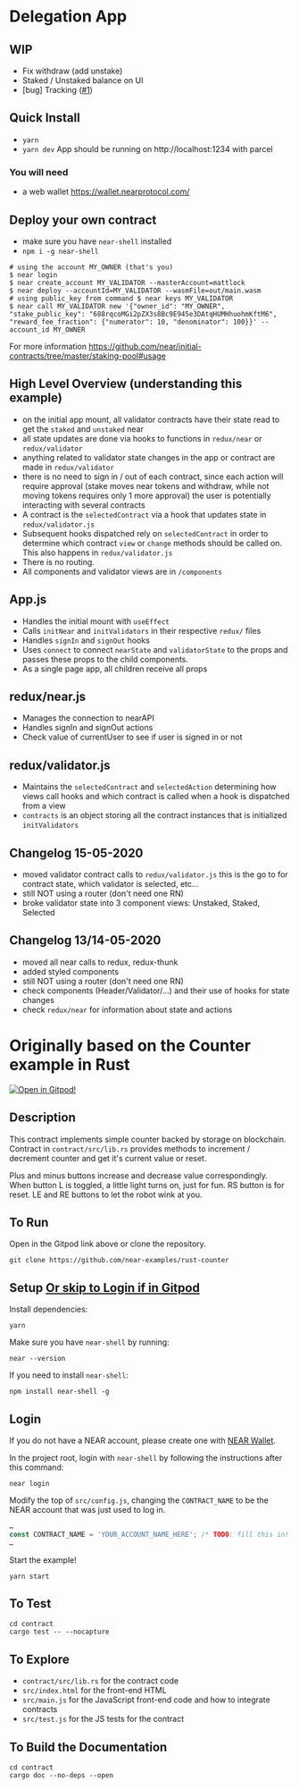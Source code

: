 Delegation App
=================================

## WIP
- Fix withdraw (add unstake)
- Staked / Unstaked balance on UI
- [bug] Tracking ([#1][i1])

[i1]: https://github.com/near-examples/delegation-app/issues/1

## Quick Install
- `yarn`
- `yarn dev`
App should be running on http://localhost:1234 with parcel

### You will need
- a web wallet https://wallet.nearprotocol.com/

## Deploy your own contract
- make sure you have `near-shell` installed
- `npm i -g near-shell`
```
# using the account MY_OWNER (that's you)
$ near login
$ near create_account MY_VALIDATOR --masterAccount=mattlock
$ near deploy --accountId=MY_VALIDATOR --wasmFile=out/main.wasm
# using public_key from command $ near keys MY_VALIDATOR
$ near call MY_VALIDATOR new '{"owner_id": "MY_OWNER", "stake_public_key": "688rqcoMGi2pZX3s8Bc9E945e3DAtqHUMHhuohmKftM6", "reward_fee_fraction": {"numerator": 10, "denominator": 100}}' --account_id MY_OWNER
```
For more information https://github.com/near/initial-contracts/tree/master/staking-pool#usage 


## High Level Overview (understanding this example)
- on the initial app mount, all validator contracts have their state read to get the `staked` and `unstaked` near
- all state updates are done via hooks to functions in `redux/near` or `redux/validator`
- anything related to validator state changes in the app or contract are made in `redux/validator`
- there is no need to sign in / out of each contract, since each action will require approval (stake moves near tokens and withdraw, while not moving tokens requires only 1 more approval) the user is potentially interacting with several contracts
- A contract is the `selectedContract` via a hook that updates state in `redux/validator.js`
- Subsequent hooks dispatched rely on `selectedContract` in order to determine which contract `view` or `change` methods should be called on. This also happens in `redux/validator.js`
- There is no routing.
- All components and validator views are in `/components`

## App.js
- Handles the initial mount with `useEffect`
- Calls `initNear` and `initValidators` in their respective `redux/` files
- Handles `signIn` and `signOut` hooks
- Uses `connect` to connect `nearState` and `validatorState` to the props and passes these props to the child components.
- As a single page app, all children receive all props

## redux/near.js
- Manages the connection to nearAPI
- Handles signIn and signOut actions
- Check value of currentUser to see if user is signed in or not

## redux/validator.js
- Maintains the `selectedContract` and `selectedAction` determining how views call hooks and which contract is called when a hook is dispatched from a view
- `contracts` is an object storing all the contract instances that is initialized `initValidators`

## Changelog 15-05-2020
- moved validator contract calls to `redux/validator.js` this is the go to for contract state, which validator is selected, etc...
- still NOT using a router (don't need one RN)
- broke validator state into 3 component views: Unstaked, Staked, Selected

## Changelog 13/14-05-2020
- moved all near calls to redux, redux-thunk
- added styled components
- still NOT using a router (don't need one RN)
- check components (Header/Validator/...) and their use of hooks for state changes
- check `redux/near` for information about state and actions


Originally based on the Counter example in Rust
=================================

[![Open in Gitpod!](https://gitpod.io/button/open-in-gitpod.svg)](https://gitpod.io/#https://github.com/near-examples/rust-counter)

<!-- MAGIC COMMENT: DO NOT DELETE! Everything above this line is hidden on NEAR Examples page -->

## Description

This contract implements simple counter backed by storage on blockchain.
Contract in `contract/src/lib.rs` provides methods to increment / decrement counter and get it's current value or reset.

Plus and minus buttons increase and decrease value correspondingly. When button L is toggled, a little light turns on, just for fun. RS button is for reset. LE and RE buttons to let the robot wink at you.

## To Run
Open in the Gitpod link above or clone the repository.

```
git clone https://github.com/near-examples/rust-counter
```


## Setup [Or skip to Login if in Gitpod](#login)
Install dependencies:

```
yarn
```

Make sure you have `near-shell` by running:

```
near --version
```

If you need to install `near-shell`:

```
npm install near-shell -g
```

## Login
If you do not have a NEAR account, please create one with [NEAR Wallet](https://wallet.nearprotocol.com).

In the project root, login with `near-shell` by following the instructions after this command:

```
near login
```

Modify the top of `src/config.js`, changing the `CONTRACT_NAME` to be the NEAR account that was just used to log in.

```javascript
…
const CONTRACT_NAME = 'YOUR_ACCOUNT_NAME_HERE'; /* TODO: fill this in! */
…
```

Start the example!

```
yarn start
```

## To Test

```
cd contract
cargo test -- --nocapture
```

## To Explore

- `contract/src/lib.rs` for the contract code
- `src/index.html` for the front-end HTML
- `src/main.js` for the JavaScript front-end code and how to integrate contracts
- `src/test.js` for the JS tests for the contract

## To Build the Documentation

```
cd contract
cargo doc --no-deps --open
```
